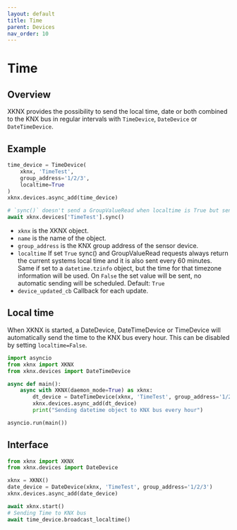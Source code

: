 ```yaml
---
layout: default
title: Time
parent: Devices
nav_order: 10
---
```


# [](#header-1)Time

## [](#header-2)Overview

XKNX provides the possibility to send the local time, date or both combined to the KNX bus in regular intervals with `TimeDevice`, `DateDevice` or `DateTimeDevice`.

## [](#header-2)Example

```python
time_device = TimeDevice(
    xknx, 'TimeTest',
    group_address='1/2/3',
    localtime=True
)
xknx.devices.async_add(time_device)

# `sync()` doesn't send a GroupValueRead when localtime is True but sends the current time to KNX bus
await xknx.devices['TimeTest'].sync()
```

* `xknx` is the XKNX object.
* `name` is the name of the object.
* `group_address` is the KNX group address of the sensor device.
* `localtime` If set `True` sync() and GroupValueRead requests always return the current systems local time and it is also sent every 60 minutes. Same if set to a `datetime.tzinfo` object, but the time for that timezone information will be used. On `False` the set value will be sent, no automatic sending will be scheduled. Default: `True`
* `device_updated_cb` Callback for each update.

## [](#header-2)Local time

When XKNX is started, a DateDevice, DateTimeDevice or TimeDevice will automatically send the time to the KNX bus every hour. This can be disabled by setting `localtime=False`.

```python
import asyncio
from xknx import XKNX
from xknx.devices import DateTimeDevice

async def main():
    async with XKNX(daemon_mode=True) as xknx:
        dt_device = DateTimeDevice(xknx, 'TimeTest', group_address='1/2/3')
        xknx.devices.async_add(dt_device)
        print("Sending datetime object to KNX bus every hour")

asyncio.run(main())
```

## [](#header-2)Interface

```python
from xknx import XKNX
from xknx.devices import DateDevice

xknx = XKNX()
date_device = DateDevice(xknx, 'TimeTest', group_address='1/2/3')
xknx.devices.async_add(date_device)

await xknx.start()
# Sending Time to KNX bus
await time_device.broadcast_localtime()
```

